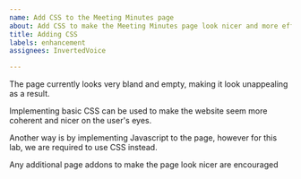 ```yaml
---
name: Add CSS to the Meeting Minutes page
about: Add CSS to make the Meeting Minutes page look nicer and more effective
title: Adding CSS
labels: enhancement
assignees: InvertedVoice

---
```


The page currently looks very bland and empty, making it look unappealing as a result.

Implementing basic CSS can be used to make the website seem more coherent and nicer on the user's eyes.

Another way is by implementing Javascript to the page, however for this lab, we are required to use CSS instead.

Any additional page addons to make the page look nicer are encouraged
